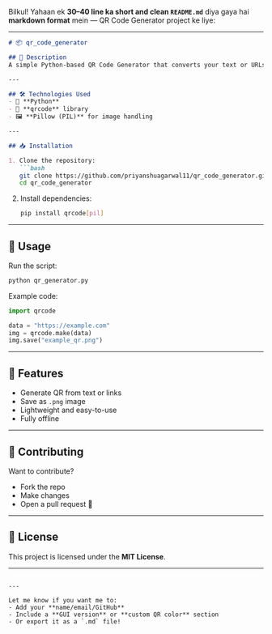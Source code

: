 Bilkul! Yahaan ek **30–40 line ka short and clean `README.md`** diya gaya hai **markdown format** mein — QR Code Generator project ke liye:

---

````markdown
# 📦 qr_code_generator

## 📖 Description
A simple Python-based QR Code Generator that converts your text or URLs into scannable QR images. Easily save the QR code as a `.png` file for personal or business use.

---

## 🛠️ Technologies Used
- 🐍 **Python**
- 🔲 **qrcode** library
- 🖼️ **Pillow (PIL)** for image handling

---

## 📥 Installation

1. Clone the repository:
   ```bash
   git clone https://github.com/priyanshuagarwal11/qr_code_generator.git
   cd qr_code_generator
````

2. Install dependencies:

   ```bash
   pip install qrcode[pil]
   ```

---

## 🚀 Usage

Run the script:

```bash
python qr_generator.py
```

Example code:

```python
import qrcode

data = "https://example.com"
img = qrcode.make(data)
img.save("example_qr.png")
```

---

## 🌟 Features

* Generate QR from text or links
* Save as `.png` image
* Lightweight and easy-to-use
* Fully offline

---

## 🤝 Contributing

Want to contribute?

* Fork the repo
* Make changes
* Open a pull request 🚀

---

## 📄 License

This project is licensed under the **MIT License**.

---


```

---

Let me know if you want me to:  
- Add your **name/email/GitHub**  
- Include a **GUI version** or **custom QR color** section  
- Or export it as a `.md` file!
```
